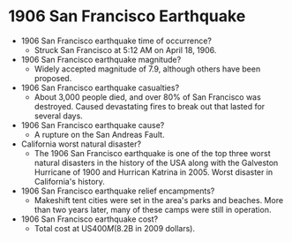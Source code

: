 # 1906 San Francisco Earthquake

* 1906 San Francisco earthquake time of occurrence?
    * Struck San Francisco at 5:12 AM on April 18, 1906.
* 1906 San Francisco earthquake magnitude?
    * Widely accepted magnitude of 7.9, although others have been proposed.
* 1906 San Francisco earthquake casualties?
    * About 3,000 people died, and over 80% of San Francisco was destroyed. Caused devastating fires to break out that lasted for several days.
* 1906 San Francisco earthquake cause?
    * A rupture on the San Andreas Fault.
* California worst natural disaster?
    * The 1906 San Francisco earthquake is one of the top three worst natural disasters in the history of the USA along with the Galveston Hurricane of 1900 and Hurrican Katrina in 2005. Worst disaster in California's history.
* 1906 San Francisco earthquake relief encampments?
    * Makeshift tent cities were set in the area's parks and beaches. More than two years later, many of these camps were still in operation.
* 1906 San Francisco earthquake cost?
    * Total cost at US$400M ($8.2B in 2009 dollars).
